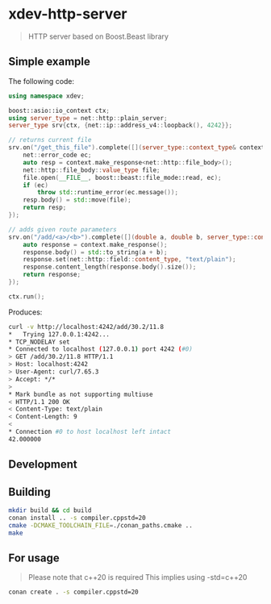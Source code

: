 # xdev-http-server

> HTTP server based on Boost.Beast library

## Simple example


The following code:
```cpp
using namespace xdev;

boost::asio::io_context ctx;
using server_type = net::http::plain_server;
server_type srv{ctx, {net::ip::address_v4::loopback(), 4242}};

// returns current file
srv.on("/get_this_file").complete([](server_type::context_type& context) {
    net::error_code ec;
    auto resp = context.make_response<net::http::file_body>();
    net::http::file_body::value_type file;
    file.open(__FILE__, boost::beast::file_mode::read, ec);
    if (ec)
        throw std::runtime_error(ec.message());
    resp.body() = std::move(file);
    return resp;
});

// adds given route parameters
srv.on("/add/<a>/<b>").complete([](double a, double b, server_type::context_type& context) {
    auto response = context.make_response();
    response.body() = std::to_string(a + b);
    response.set(net::http::field::content_type, "text/plain");
    response.content_length(response.body().size());
    return response;
});

ctx.run();
```

Produces:
```bash
curl -v http://localhost:4242/add/30.2/11.8
*   Trying 127.0.0.1:4242...
* TCP_NODELAY set
* Connected to localhost (127.0.0.1) port 4242 (#0)
> GET /add/30.2/11.8 HTTP/1.1
> Host: localhost:4242
> User-Agent: curl/7.65.3
> Accept: */*
>
* Mark bundle as not supporting multiuse
< HTTP/1.1 200 OK
< Content-Type: text/plain
< Content-Length: 9
<
* Connection #0 to host localhost left intact
42.000000
```

## Development

## Building

```bash
mkdir build && cd build
conan install .. -s compiler.cppstd=20
cmake -DCMAKE_TOOLCHAIN_FILE=./conan_paths.cmake ..
make
```

## For usage

> Please note that c++20 is required
This implies using -std=c++20

```bash
conan create . -s compiler.cppstd=20
```
